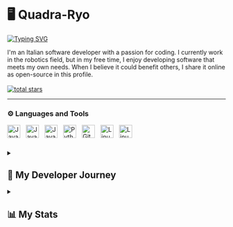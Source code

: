 # 🖥️ Quadra-Ryo

<a href="https://git.io/typing-svg"><img src="https://readme-typing-svg.demolab.com?font=Fira+Code&duration=3500&pause=800&color=F77F22&vCenter=true&random=true&width=435&lines=Robotic+Software+Engineer;5%2B+years+of+experience;Welcome+to+my+profile!" alt="Typing SVG" /></a>

I'm an Italian software developer with a passion for coding. I currently work in the robotics field, but in my free time, I enjoy developing software that meets my own needs. When I believe it could benefit others, I share it online as open-source in this profile.
<br><br>
<a href="https://github.com/ForrestKnight?tab=repositories&sort=stargazers">
        <img alt="total stars" title="Total stars on GitHub" src="https://custom-icon-badges.demolab.com/github/stars/quadra-ryo?color=55960c&style=for-the-badge&labelColor=488207&logo=star"/></a>
    
---

### ⚙️ Languages and Tools

<img align="left" alt="Java" width="30px" style="padding-right:10px;" src="https://cdn.jsdelivr.net/gh/devicons/devicon/icons/java/java-original.svg"/>
<img align="left" alt="Java" width="30px" style="padding-right:10px;" src="https://cdn.jsdelivr.net/gh/devicons/devicon@latest/icons/c/c-original.svg"/>
<img align="left" alt="Java" width="30px" style="padding-right:10px;" src="https://cdn.jsdelivr.net/gh/devicons/devicon@latest/icons/cplusplus/cplusplus-original.svg"/> 
<img align="left" alt="Python" width="30px" style="padding-right:10px;" src="https://cdn.jsdelivr.net/gh/devicons/devicon/icons/python/python-plain.svg" />
<img align="left" alt="Git" width="30px" style="padding-right:10px;" src="https://cdn.jsdelivr.net/gh/devicons/devicon/icons/git/git-original.svg" />
<img align="left" alt="Linux" width="30px" style="padding-right:10px;" src="https://cdn.jsdelivr.net/gh/devicons/devicon/icons/linux/linux-original.svg" />
<img align="left" alt="Linux" width="30px" style="padding-right:10px;" src="https://cdn.jsdelivr.net/gh/devicons/devicon@latest/icons/android/android-plain.svg" />
<br />

#

<details> 
  <summary><h2>📜 My Developer Journey</h2></summary>

   I started programming at the age of 15 during high school, where I studied computer science. I quickly fell in love with the subject and have pursued this path ever since. During my final year of school, I began working as a developer for a startup, focusing on    embedded systems, blockchain, and communication APIs using FastAPI.

   After graduating, I immediately began working for a robotics company, where I developed plugins for various industrial robots using multiple languages (C, C++, Python, and proprietary languages). I am now involved in a project that integrates artificial   
   intelligence with vision systems in the robotics field.

   Thanks to these two experiences, I’ve learned to quickly adapt to new development environments and programming languages, utilize tools like Docker containers, and deepen my theoretical knowledge of blockchain and robotics.

   In parallel, I am passionate about constantly learning to stay updated in computer science and personal finance. I spend several hours each day studying and coding, and I enjoy every minute of it.

   In the past, I’ve worked with Android Studio, developed management software, and created APIs and Python bots for personal projects. Additionally, I am currently working on a physical software project involving Arduino, applied in the field of magnetic 
   levitation.

</details>

<details> 
  <summary><h2>📊 My Stats</h2></summary>
  
   ![Quadra-Ryo's GitHub stats](https://github-readme-stats.vercel.app/api?username=quadra-ryo&show_icons=true&theme=gruvbox)

</details>
